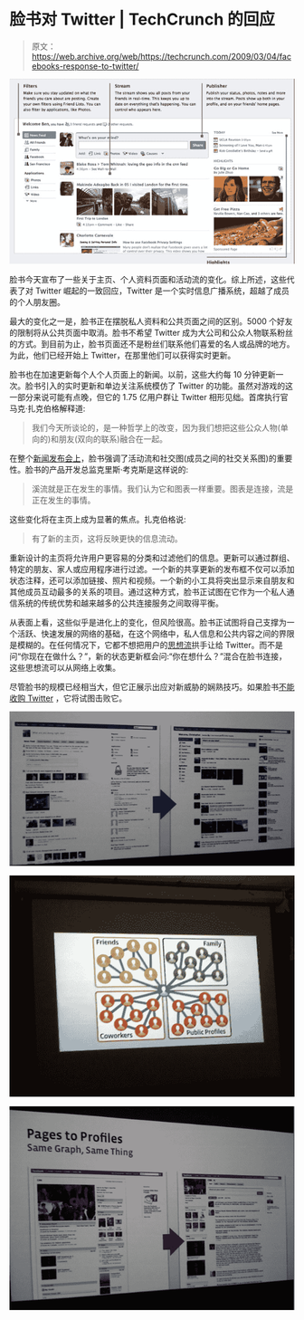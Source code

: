 # 脸书对 Twitter | TechCrunch 的回应

> 原文：<https://web.archive.org/web/https://techcrunch.com/2009/03/04/facebooks-response-to-twitter/>

![](img/68ba558b1b8af6698135ae2846d127a4.png)

脸书今天宣布了一些关于主页、个人资料页面和活动流的变化。综上所述，这些代表了对 Twitter 崛起的一致回应，Twitter 是一个实时信息广播系统，超越了成员的个人朋友圈。

最大的变化之一是，脸书正在摆脱私人资料和公共页面之间的区别。5000 个好友的限制将从公共页面中取消。脸书不希望 Twitter 成为大公司和公众人物联系粉丝的方式。到目前为止，脸书页面还不是粉丝们联系他们喜爱的名人或品牌的地方。为此，他们已经开始上 Twitter，在那里他们可以获得实时更新。

脸书也在加速更新每个人个人页面上的新闻。以前，这些大约每 10 分钟更新一次。脸书引入的实时更新和单边关注系统模仿了 Twitter 的功能。虽然对游戏的这一部分来说可能有点晚，但它的 1.75 亿用户群让 Twitter 相形见绌。首席执行官马克·扎克伯格解释道:

> 我们今天所谈论的，是一种哲学上的改变，因为我们想把这些公众人物(单向的)和朋友(双向的联系)融合在一起。

在整个[新闻发布会上](https://web.archive.org/web/20230313100915/https://techcrunch.com/2009/03/04/liveblogging-facebooks-open-door-press-conference/)，脸书强调了活动流和社交图(成员之间的社交关系图)的重要性。脸书的产品开发总监克里斯·考克斯是这样说的:

> 溪流就是正在发生的事情。我们认为它和图表一样重要。图表是连接，流是正在发生的事情。

这些变化将在主页上成为显著的焦点。扎克伯格说:

> 有了新的主页，这将反映更快的信息流动。

重新设计的主页将允许用户更容易的分类和过滤他们的信息。更新可以通过群组、特定的朋友、家人或应用程序进行过滤。一个新的共享更新的发布框不仅可以添加状态注释，还可以添加链接、照片和视频。一个新的小工具将突出显示来自朋友和其他成员互动最多的关系的项目。通过这种方式，脸书正试图在它作为一个私人通信系统的传统优势和越来越多的公共连接服务之间取得平衡。

从表面上看，这些似乎是进化上的变化，但风险很高。脸书正试图将自己支撑为一个活跃、快速发展的网络的基础，在这个网络中，私人信息和公共内容之间的界限是模糊的。在任何情况下，它都不想把用户的[思想流](https://web.archive.org/web/20230313100915/https://techcrunch.com/2009/02/15/mining-the-thought-stream/)拱手让给 Twitter。而不是问“你现在在做什么？”，新的状态更新框会问:“你在想什么？”混合在脸书连接，这些思想流可以从网络上收集。

尽管脸书的规模已经相当大，但它正展示出应对新威胁的娴熟技巧。如果脸书[不能收购 Twitter](https://web.archive.org/web/20230313100915/https://techcrunch.com/2008/11/24/acquisition-dance-between-facebook-and-twitter-over-for-now/) ，它将试图击败它。

![](img/7166e4c4a5a1184c54b9b6b229bbd5fc.png)

![](img/c9e51617166def32f191d4dde2ac8a52.png)

![](img/d1bb422bb8004d7554b9ae3d5934081d.png)